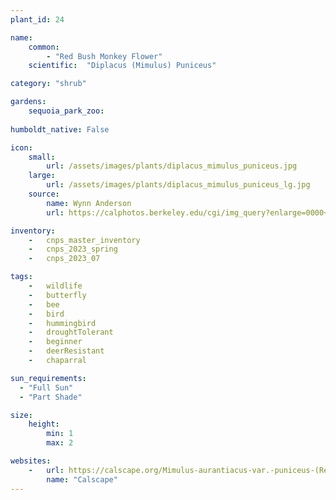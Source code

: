 ```yaml
---
plant_id: 24

name: 
    common: 
        - "Red Bush Monkey Flower"  
    scientific:  "Diplacus (Mimulus) Puniceus"  

category: "shrub"

gardens: 
    sequoia_park_zoo:
    
humboldt_native: False

icon: 
    small: 
        url: /assets/images/plants/diplacus_mimulus_puniceus.jpg 
    large: 
        url: /assets/images/plants/diplacus_mimulus_puniceus_lg.jpg 
    source: 
        name: Wynn Anderson 
        url: https://calphotos.berkeley.edu/cgi/img_query?enlarge=0000+0000+0211+2655 

inventory: 
    -   cnps_master_inventory
    -   cnps_2023_spring
    -   cnps_2023_07 

tags: 
    -   wildlife
    -   butterfly
    -   bee
    -   bird
    -   hummingbird 
    -   droughtTolerant
    -   beginner
    -   deerResistant
    -   chaparral

sun_requirements:
  - "Full Sun"
  - "Part Shade"

size:
    height: 
        min: 1
        max: 2

websites: 
    -   url: https://calscape.org/Mimulus-aurantiacus-var.-puniceus-(Red-Bush-Monkeyflower) 
        name: "Calscape"
---
```

